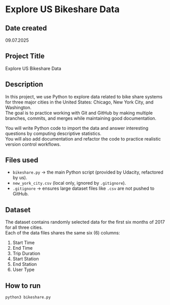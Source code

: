 # Explore US Bikeshare Data

## Date created
09.07.2025

## Project Title
Explore US Bikeshare Data

## Description
In this project, we use Python to explore data related to bike share systems for three major cities in the United States: Chicago, New York City, and Washington.  
The goal is to practice working with Git and GitHub by making multiple branches, commits, and merges while maintaining good documentation.  

You will write Python code to import the data and answer interesting questions by computing descriptive statistics.  
You will also add documentation and refactor the code to practice realistic version control workflows.

## Files used
- `bikeshare.py` → the main Python script (provided by Udacity, refactored by us).  
- `new_york_city.csv` (local only, ignored by `.gitignore`).  
- `.gitignore` → ensures large dataset files like `.csv` are not pushed to GitHub.  

## Dataset
The dataset contains randomly selected data for the first six months of 2017 for all three cities.  
Each of the data files shares the same six (6) columns:  


1. Start Time  
2. End Time  
3. Trip Duration  
4. Start Station  
5. End Station  
6. User Type  

## How to run
```bash
python3 bikeshare.py



